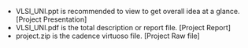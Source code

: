 - VLSI_UNI.ppt is recommended to view to get overall idea at a glance. [Project Presentation]
- VLSI_UNI.pdf is the total description or report file. [Project Report]
- project.zip is the cadence virtuoso file. [Project Raw file]
